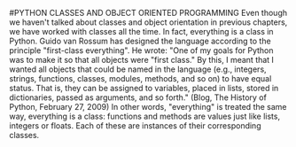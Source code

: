 #PYTHON CLASSES AND OBJECT ORIENTED PROGRAMMING
Even though we haven't talked about classes and object orientation in previous chapters, we have worked with classes all the time. In fact, everything is a class in Python. Guido van Rossum has designed the language according to the principle "first-class everything". He wrote: "One of my goals for Python was to make it so that all objects were "first class." By this, I meant that I wanted all objects that could be named in the language (e.g., integers, strings, functions, classes, modules, methods, and so on) to have equal status. That is, they can be assigned to variables, placed in lists, stored in dictionaries, passed as arguments, and so forth." (Blog, The History of Python, February 27, 2009) In other words, "everything" is treated the same way, everything is a class: functions and methods are values just like lists, integers or floats. Each of these are instances of their corresponding classes.

